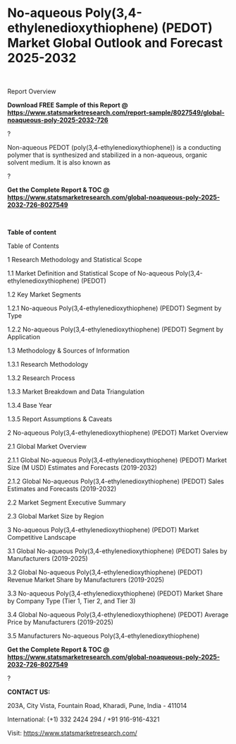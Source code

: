 <h1>No-aqueous Poly(3,4-ethylenedioxythiophene) (PEDOT) Market Global Outlook and Forecast 2025-2032</h1><br/><p>Report Overview</p>
 
 
 
 <div><b>Download FREE Sample of this Report @ <a href="https://www.statsmarketresearch.com/download-free-sample/8027549/global-noaqueous-poly-2025-2032-726">https://www.statsmarketresearch.com/report-sample/8027549/global-noaqueous-poly-2025-2032-726</a></b></div>
 
 
 
 <p>? </p>
 
 
 
 <p>Non-aqueous PEDOT (poly(3,4-ethylenedioxythiophene)) is a conducting polymer that is synthesized and stabilized in a non-aqueous, organic solvent medium. It is also known as</p>
 
 
 
 <p>? </p>
 
 
 
 <div><b>Get the Complete Report & TOC @ <a href="https://www.statsmarketresearch.com/global-noaqueous-poly-2025-2032-726-8027549">https://www.statsmarketresearch.com/global-noaqueous-poly-2025-2032-726-8027549</a></b></div>
 
 
 
 <p><br />
 
 <b>Table of content</b></p>
 
 
 
 <p>Table of Contents<br />
 
 1 Research Methodology and Statistical Scope<br />
 
 1.1 Market Definition and Statistical Scope of No-aqueous Poly(3,4-ethylenedioxythiophene) (PEDOT)<br />
 
 1.2 Key Market Segments<br />
 
 1.2.1 No-aqueous Poly(3,4-ethylenedioxythiophene) (PEDOT) Segment by Type<br />
 
 1.2.2 No-aqueous Poly(3,4-ethylenedioxythiophene) (PEDOT) Segment by Application<br />
 
 1.3 Methodology & Sources of Information<br />
 
 1.3.1 Research Methodology<br />
 
 1.3.2 Research Process<br />
 
 1.3.3 Market Breakdown and Data Triangulation<br />
 
 1.3.4 Base Year<br />
 
 1.3.5 Report Assumptions & Caveats<br />
 
 2 No-aqueous Poly(3,4-ethylenedioxythiophene) (PEDOT) Market Overview<br />
 
 2.1 Global Market Overview<br />
 
 2.1.1 Global No-aqueous Poly(3,4-ethylenedioxythiophene) (PEDOT) Market Size (M USD) Estimates and Forecasts (2019-2032)<br />
 
 2.1.2 Global No-aqueous Poly(3,4-ethylenedioxythiophene) (PEDOT) Sales Estimates and Forecasts (2019-2032)<br />
 
 2.2 Market Segment Executive Summary<br />
 
 2.3 Global Market Size by Region<br />
 
 3 No-aqueous Poly(3,4-ethylenedioxythiophene) (PEDOT) Market Competitive Landscape<br />
 
 3.1 Global No-aqueous Poly(3,4-ethylenedioxythiophene) (PEDOT) Sales by Manufacturers (2019-2025)<br />
 
 3.2 Global No-aqueous Poly(3,4-ethylenedioxythiophene) (PEDOT) Revenue Market Share by Manufacturers (2019-2025)<br />
 
 3.3 No-aqueous Poly(3,4-ethylenedioxythiophene) (PEDOT) Market Share by Company Type (Tier 1, Tier 2, and Tier 3)<br />
 
 3.4 Global No-aqueous Poly(3,4-ethylenedioxythiophene) (PEDOT) Average Price by Manufacturers (2019-2025)<br />
 
 3.5 Manufacturers No-aqueous Poly(3,4-ethylenedioxythiophene)</p>
 
 
 
 <div><b>Get the Complete Report & TOC @ <a href="https://www.statsmarketresearch.com/global-noaqueous-poly-2025-2032-726-8027549">https://www.statsmarketresearch.com/global-noaqueous-poly-2025-2032-726-8027549</a></b></div>
 
 
 
 <p>? </p>
 
 
 
 <p><b>CONTACT US:</b><br />
 
 203A, City Vista, Fountain Road, Kharadi, Pune, India - 411014<br />
 
 International: (+1) 332 2424 294 / +91 916-916-4321<br />
 
 Visit: <a href="https://www.statsmarketresearch.com/">https://www.statsmarketresearch.com/</a></p>